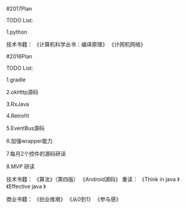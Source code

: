 #2017Plan

TODO List:

1.python


技术书籍：
《计算机科学丛书：编译原理》
《计网机网络》

#2016Plan

TODO List:

1.gradle

2.okHttp源码

3.RxJava

4.Retrofit

5.EventBus源码

6.加强wrapper能力

7.每月2个控件的源码研读

8.MVP 研读

技术书籍：
《算法》（第四版）
《Android源码》
重读：
《Think in java 》
《Effective java 》

商业书籍：
《创业维艰》
《从0到1》
《参与感》




